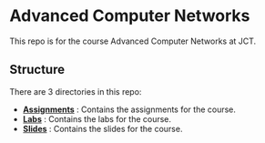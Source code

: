 # Advanced Computer Networks

This repo is for the course Advanced Computer Networks at JCT. 

## Structure

There are 3 directories in this repo:

- [**Assignments**](/Assignments/) : Contains the assignments for the course.
- [**Labs**](/Labs/) : Contains the labs for the course.
- [**Slides**](/Slides/) : Contains the slides for the course.